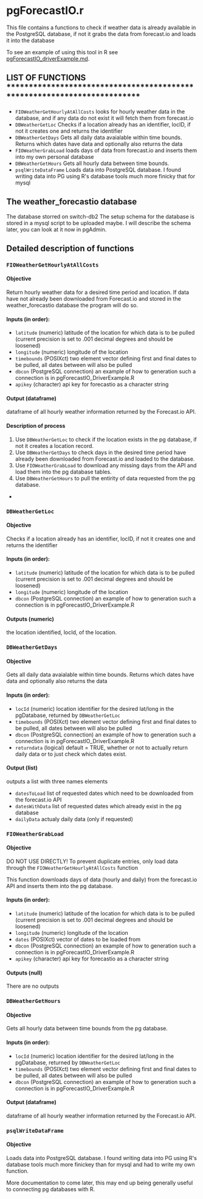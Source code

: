 # pgForecastIO.r
This file contains a functions to check if weather data is already available in the PostgreSQL database, 
if not it grabs the data from forecast.io and loads it into the database

To see an example of using this tool in R see [pgForecastIO_driverExample.md](https://github.com/bgrid/bGridDatabaseTools/blob/master/pgForecastIO/pgForecastIO_driverExample.R).  



## LIST OF FUNCTIONS ************************************************************************
* ``FIOWeatherGetHourlyAtAllCosts`` looks for hourly weather data in the database, and if any data do not exist it will fetch them from forecast.io
* ``DBWeatherGetLoc`` Checks if a location already has an identifier, locID, if not it creates one and returns the identifier
* ``DBWeatherGetDays`` Gets all daily data avaialable within time bounds. Returns which dates have data and optionally also returns the data
* ``FIOWeatherGrabLoad`` loads days of data from forecast.io and inserts them into my own personal database
* ``DBWeatherGetHours`` Gets all hourly data between time bounds. 
* ``psqlWriteDataFrame`` Loads data into PostgreSQL database. I found writing data into PG using R's database tools much more finicky that for mysql
                


## The weather_forecastio database
The database storred on switch-db2
The setup schema for the database is stored in a mysql script to be uploaded maybe. 
I will describe the schema later, you can look at it now in pgAdmin. 

## Detailed description of functions 

### ``FIOWeatherGetHourlyAtAllCosts``
#### Objective
Return hourly weather data for a desired time period and location. If data have not already been downloaded from Forecast.io and stored in the weather_forecastio database the program will do so.


#### Inputs (in order): 

* ``latitude``   (numeric) latitude of the location for which data is to be pulled 
 					(current precision is set to .001 decimal degrees and should be loosened)
* ``longitude``  (numeric) longitude of the location
* ``timebounds`` (POSIXct) two element vector defining first and final dates to be pulled, all dates between will also be pulled
* ``dbcon``      (PostgreSQL connection) an example of how to generation such a connection is in pgForecastIO_DriverExample.R
* ``apikey``     (character) api key for forecastio as a character string

#### Output (dataframe)
dataframe of all hourly weather information returned by the Forecast.io API. 

#### Description of process
1. Use ``DBWeatherGetLoc`` to check if the location exists in the pg database, if not it creates a location record. 
2. Use ``DBWeatherGetDays`` to check days in the desired time period have already been downloaded from Forecast.io and loaded to the database. 
3. Use ``FIOWeatherGrabLoad`` to download any missing days from the API and load them into the pg database tables.
4. Use ``DBWeatherGetHours`` to pull the entirity of data requested from the pg database. 
*

### ``DBWeatherGetLoc`` 
#### Objective 
Checks if a location already has an identifier, locID, if not it creates one and returns the identifier

#### Inputs (in order): 

* ``latitude``   (numeric) latitude of the location for which data is to be pulled 
 					(current precision is set to .001 decimal degrees and should be loosened)
* ``longitude``  (numeric) longitude of the location
* ``dbcon``      (PostgreSQL connection) an example of how to generation such a connection is in pgForecastIO_DriverExample.R

#### Outputs (numeric)
the location identified, locId, of the location. 

### ``DBWeatherGetDays`` 
#### Objective 
Gets all daily data avaialable within time bounds. Returns which dates have data and optionally also returns the data

#### Inputs (in order): 

* ``locId``      (numeric) location identifier for the desired lat/long in the pgDatabase, returned by ``DBWeatherGetLoc``
* ``timebounds`` (POSIXct) two element vector defining first and final dates to be pulled, all dates between will also be pulled
* ``dbcon``      (PostgreSQL connection) an example of how to generation such a connection is in pgForecastIO_DriverExample.R
* ``returndata`` (logical) default = TRUE, whether or not to actually return daily data or to just check which dates exist. 

#### Output (list)
outputs a list with three names elements
* ``datesToLoad`` list of requested dates which need to be downloaded from the forecast.io API
* ``datesWithData`` list of requested dates which already exist in the pg database
* ``dailyData`` actualy daily data (only if requested)

### ``FIOWeatherGrabLoad`` 
#### Objective 
DO NOT USE DIRECTLY!  To prevent duplicate entries, only load data through the  ``FIOWeatherGetHourlyAtAllCosts`` function

This function downloads days of data (hourly and daily) from the forecast.io API and inserts them into the pg database. 

#### Inputs (in order): 

* ``latitude``   (numeric) latitude of the location for which data is to be pulled 
 					(current precision is set to .001 decimal degrees and should be loosened)
* ``longitude``  (numeric) longitude of the location
* ``dates``      (POSIXct) vector of dates to be loaded from 
* ``dbcon``      (PostgreSQL connection) an example of how to generation such a connection is in pgForecastIO_DriverExample.R
* ``apikey``     (character) api key for forecastio as a character string

#### Outputs (null)
There are no outputs

### ``DBWeatherGetHours`` 
#### Objective 
Gets all hourly data between time bounds from the pg database. 

#### Inputs (in order): 

* ``locId``      (numeric) location identifier for the desired lat/long in the pgDatabase, returned by ``DBWeatherGetLoc``
* ``timebounds`` (POSIXct) two element vector defining first and final dates to be pulled, all dates between will also be pulled
* ``dbcon``      (PostgreSQL connection) an example of how to generation such a connection is in pgForecastIO_DriverExample.R

#### Output (dataframe)
dataframe of all hourly weather information returned by the Forecast.io API. 


### ``psqlWriteDataFrame`` 
#### Objective 
Loads data into PostgreSQL database. I found writing data into PG using R's database tools much more finickey than for mysql and had to write my own function. 

More documentation to come later, this may end up being generally useful to connecting pg databases with R.  
